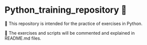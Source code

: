 # Python_training_repository 🐍

📌 This repository is intended for the practice of exercises in Python.

📌 The exercises and scripts will be commented and explained in README.md files.